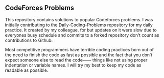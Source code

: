 ## CodeForces Problems

This repository contains solutions to popular Codeforces problems. I was initially contributing to the Daily-Coding-Problems repository for my daily practice. It created by my colleague, for but updates on it were slow due to everyones busy schedule and commits to a forked repository don't count as contributions to Github. 

Most competitive programmers have terrible coding practices born out of the need to finish the code as fast as possible and the fact that you don’t expect someone else to read the code—— things like not using proper indentation or variable names. I will try my best to keep my code as readable as possible.

